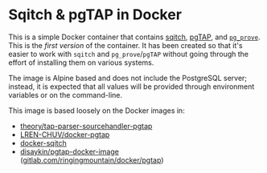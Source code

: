 # Sqitch & pgTAP in Docker

This is a simple Docker container that contains [sqitch], [pgTAP], and
[`pg_prove`]. This is the _first version_ of the container. It has been created
so that it's easier to work with `sqitch` and `pg_prove`/`pgTAP` without going
through the effort of installing them on various systems.

The image is Alpine based and does not include the PostgreSQL server; instead,
it is expected that all values will be provided through environment variables or
on the command-line.

This image is based loosely on the Docker images in:

- [theory/tap-parser-sourcehandler-pgtap]
- [LREN-CHUV/docker-pgtap]
- [docker-sqitch]
- [disaykin/pgtap-docker-image] ([gitlab.com/ringingmountain/docker/pgtap])

[sqitch]: https://sqitch.org
[docker-sqitch]: https://github.com/sqitchers/docker-sqitch
[pgtap]: https://pgtap.org
[`pg_prove`]: https://pgtap.org/pg_prove.html
[theory/tap-parser-sourcehandler-pgtap]: https://github.com/theory/tap-parser-sourcehandler-pgtap
[lren-chuv/docker-pgtap]: https://github.com/LREN-CHUV/docker-pgtap
[disaykin/pgtap-docker-image]: https://github.com/disaykin/pgtap-docker-image
[gitlab.com/ringingmountain/docker/pgtap]: https://gitlab.com/ringingmountain/docker/pgtap
